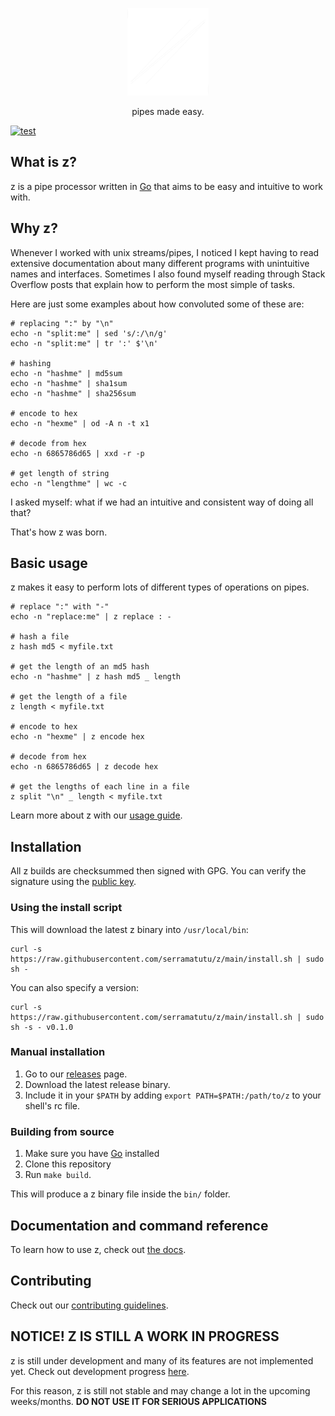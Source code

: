 <p align="center">
  <img alt="z logo" src="docs/img/logo.png" height="140" />
  <p align="center">pipes made easy.</p>
</p>

[![test](https://github.com/serramatutu/z/actions/workflows/test.yml/badge.svg)](https://github.com/serramatutu/z/actions/workflows/test.yml)

## What is z?
z is a pipe processor written in [Go](https://golang.org/) that aims to be easy and intuitive to work with.

## Why z?
Whenever I worked with unix streams/pipes, I noticed I kept having to read extensive documentation about many different programs with unintuitive names and interfaces. Sometimes I also found myself reading through Stack Overflow posts that explain how to perform the most simple of tasks.

Here are just some examples about how convoluted some of these are:

```
# replacing ":" by "\n"
echo -n "split:me" | sed 's/:/\n/g'
echo -n "split:me" | tr ':' $'\n'

# hashing 
echo -n "hashme" | md5sum
echo -n "hashme" | sha1sum
echo -n "hashme" | sha256sum

# encode to hex
echo -n "hexme" | od -A n -t x1

# decode from hex 
echo -n 6865786d65 | xxd -r -p

# get length of string
echo -n "lengthme" | wc -c
```

I asked myself: what if we had an intuitive and consistent way of doing all that?

That's how z was born.

## Basic usage

z makes it easy to perform lots of different types of operations on pipes.

```
# replace ":" with "-"
echo -n "replace:me" | z replace : -

# hash a file
z hash md5 < myfile.txt

# get the length of an md5 hash
echo -n "hashme" | z hash md5 _ length

# get the length of a file
z length < myfile.txt

# encode to hex
echo -n "hexme" | z encode hex

# decode from hex 
echo -n 6865786d65 | z decode hex

# get the lengths of each line in a file
z split "\n" _ length < myfile.txt
```

Learn more about z with our [usage guide](https://serramatutu.github.io/z/docs/usage/).


## Installation

All z builds are checksummed then signed with GPG. You can verify the signature using the [public key](./pubkey.asc).

### Using the install script

This will download the latest z binary into `/usr/local/bin`:
```
curl -s https://raw.githubusercontent.com/serramatutu/z/main/install.sh | sudo sh -
```

You can also specify a version:
```
curl -s https://raw.githubusercontent.com/serramatutu/z/main/install.sh | sudo sh -s - v0.1.0
```

### Manual installation
1. Go to our [releases](https://github.com/serramatutu/z/releases) page.
2. Download the latest release binary.
3. Include it in your `$PATH` by adding `export PATH=$PATH:/path/to/z` to your shell's rc file.

### Building from source
1. Make sure you have [Go](https://golang.org/) installed
2. Clone this repository
3. Run `make build`. 

This will produce a z binary file inside the `bin/` folder.

## Documentation and command reference

To learn how to use z, check out [the docs](https://serramatutu.github.io/z/docs/).

## Contributing

Check out our [contributing guidelines](https://serramatutu.github.io/z/contribute/).

## NOTICE! Z IS STILL A WORK IN PROGRESS 
z is still under development and many of its features are not implemented yet. Check out development progress [here](./TODO.md).

For this reason, z is still not stable and may change a lot in the upcoming weeks/months. **DO NOT USE IT FOR SERIOUS APPLICATIONS**
